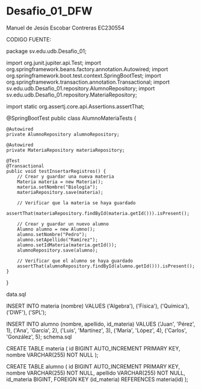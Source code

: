 # Desafio_01_DFW

Manuel de Jesús Escobar Contreras  EC230554

CODIGO FUENTE:

package sv.edu.udb.Desafio_01;

import org.junit.jupiter.api.Test;
import org.springframework.beans.factory.annotation.Autowired;
import org.springframework.boot.test.context.SpringBootTest;
import org.springframework.transaction.annotation.Transactional;
import sv.edu.udb.Desafio_01.repository.AlumnoRepository;
import sv.edu.udb.Desafio_01.repository.MateriaRepository;

import static org.assertj.core.api.Assertions.assertThat;

@SpringBootTest
public class AlumnoMateriaTests {

    @Autowired
    private AlumnoRepository alumnoRepository;

    @Autowired
    private MateriaRepository materiaRepository;

    @Test
    @Transactional
    public void testInsertarRegistros() {
        // Crear y guardar una nueva materia
        Materia materia = new Materia();
        materia.setNombre("Biología");
        materiaRepository.save(materia);

        // Verificar que la materia se haya guardado
        assertThat(materiaRepository.findById(materia.getId())).isPresent();

        // Crear y guardar un nuevo alumno
        Alumno alumno = new Alumno();
        alumno.setNombre("Pedro");
        alumno.setApellido("Ramírez");
        alumno.setIdMateria(materia.getId());
        alumnoRepository.save(alumno);

        // Verificar que el alumno se haya guardado
        assertThat(alumnoRepository.findById(alumno.getId())).isPresent();
    }
}


data.sql 

INSERT INTO materia (nombre) VALUES ('Algebra'),
                                    ('Física'),
                                    ('Química'),
                                    ('DWF'),
                                    ('SPL');

INSERT INTO alumno (nombre, apellido, id_materia) VALUES
                                                      ('Juan', 'Pérez', 1),
                                                      ('Ana', 'García', 2),
                                                      ('Luis', 'Martínez', 3),
                                                      ('María', 'López', 4),
                                                      ('Carlos', 'González', 5);
schema.sql

CREATE TABLE materia (
                         id BIGINT AUTO_INCREMENT PRIMARY KEY,
                         nombre VARCHAR(255) NOT NULL
);

CREATE TABLE alumno (
                        id BIGINT AUTO_INCREMENT PRIMARY KEY,
                        nombre VARCHAR(255) NOT NULL,
                        apellido VARCHAR(255) NOT NULL,
                        id_materia BIGINT,
                        FOREIGN KEY (id_materia) REFERENCES materia(id)
);
                                                      

